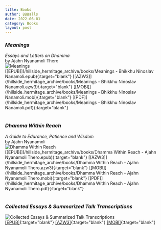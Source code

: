 ```yaml
---
title: Books
author: BBBalls
date: 2022-06-01
category: Books
layout: post
---
```



### *Meanings*
*Essays and Letters on Dhamma*\
by Ajahn Nyanamoli Thero\
![Meanings](/hillside_hermitage_archive/images/meanings_small.jpg)\
[[EPUB]](/hillside_hermitage_archive/books/Meanings - Bhikkhu Ninoslav Nanamoli.epub){:target="blank"}
[[AZW3]](/hillside_hermitage_archive/books/Meanings - Bhikkhu Ninoslav Nanamoli.azw3){:target="blank"}
[[MOBI]](/hillside_hermitage_archive/books/Meanings - Bhikkhu Ninoslav Nanamoli.mobi){:target="blank"}
[[PDF]](/hillside_hermitage_archive/books/Meanings - Bhikkhu Ninoslav Nanamoli.pdf){:target="blank"}
<br>
<br>

### *Dhamma Within Reach*
*A Guide to Edurance, Patience and Wisdom*\
by Ajahn Nyanamoli\
![Dhamma Within Reach](/hillside_hermitage_archive/images/dhamma_within_reach_small.jpg)\
[[EPUB]](/hillside_hermitage_archive/books/Dhamma Within Reach - Ajahn Nyanamoli Thero.epub){:target="blank"}
[[AZW3]](/hillside_hermitage_archive/books/Dhamma Within Reach - Ajahn Nyanamoli Thero.azw3){:target="blank"}
[[MOBI]](/hillside_hermitage_archive/books/Dhamma Within Reach - Ajahn Nyanamoli Thero.mobi){:target="blank"}
[[PDF]](/hillside_hermitage_archive/books/Dhamma Within Reach - Ajahn Nyanamoli Thero.pdf){:target="blank"}
<br>
<br>

### *Collected Essays & Summarized Talk Transcriptions*
![Collected Essays & Summarized Talk Transcriptions](/hillside_hermitage_archive/images/cover_2_collected_essays_and_transcriptions_HH_small.jpg)\
[[EPUB]](/hillside_hermitage_archive/books/HH_collected_essays_and_transcriptions.epub){:target="blank"}
[[AZW3]](/hillside_hermitage_archive/books/HH_collected_essays_and_transcriptions.azw3){:target="blank"}
[[MOBI]](/hillside_hermitage_archive/books/HH_collected_essays_and_transcriptions.mobi){:target="blank"}
